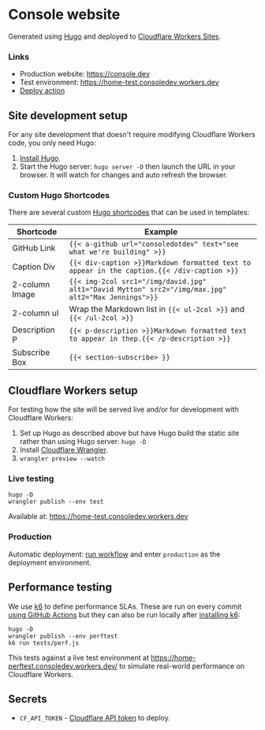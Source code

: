 # Console website

Generated using [Hugo](https://gohugo.io) and deployed to [Cloudflare Workers
Sites](https://developers.cloudflare.com/workers/platform/sites).

### Links

-   Production website: https://console.dev
-   Test environment: https://home-test.consoledev.workers.dev
-   [Deploy action](https://github.com/consoledotdev/home/actions?query=workflow%3ADeploy)

## Site development setup

For any site development that doesn't require modifying Cloudflare Workers
code, you only need Hugo:

1. [Install Hugo](https://gohugo.io/getting-started/installing/).
2. Start the Hugo server: `hugo server -D` then launch the URL in your browser.
   It will watch for changes and auto refresh the browser.

### Custom Hugo Shortcodes

There are several custom [Hugo
shortcodes](https://gohugo.io/templates/shortcode-templates/) that can be used
in templates:

| Shortcode      | Example                                                                                             |
| -------------- | --------------------------------------------------------------------------------------------------- |
| GitHub Link    | `{{< a-github url="consoledotdev" text="see what we're building" >}}`                               |
| Caption Div    | `{{< div-caption >}}Markdown formatted text to appear in the caption.{{< /div-caption >}}`          |
| 2-column Image | `{{< img-2col src1="/img/david.jpg" alt1="David Mytton" src2="/img/max.jpg" alt2="Max Jennings">}}` |
| 2-column ul    | Wrap the Markdown list in `{{< ul-2col >}}` and `{{< /ul-2col >}}`                                   |
| Description P  | `{{< p-description >}}Markdown formatted text to appear in thep.{{< /p-description >}}`             |
| Subscribe Box  | `{{< section-subscribe> }}`                                                                         |

## Cloudflare Workers setup

For testing how the site will be served live and/or for development with
Cloudflare Workers:

1. Set up Hugo as described above but have Hugo build the static site rather
   than using Hugo server: `hugo -D`
2. Install [Cloudflare Wrangler](https://developers.cloudflare.com/workers/cli-wrangler/install-update).
3. `wrangler preview --watch`

### Live testing

```shell
hugo -D
wrangler publish --env test
```

Available at: https://home-test.consoledev.workers.dev

### Production

Automatic deployment: [run
workflow](https://github.com/consoledotdev/home/actions?query=workflow%3ADeploy)
and enter `production` as the deployment environment.

## Performance testing

We use [k6](https://k6.io/) to define performance SLAs. These are run on every
commit [using GitHub Actions](https://k6.io/blog/load-testing-using-github-actions)
but they can also be run locally after [installing k6](https://k6.io/docs/getting-started/installation):

```shell
hugo -D
wrangler publish --env perftest
k6 run tests/perf.js
```

This tests against a live test environment at
https://home-perftest.consoledev.workers.dev/ to simulate real-world
performance on Cloudflare Workers.

## Secrets

-   `CF_API_TOKEN` - [Cloudflare API
    token](https://dash.cloudflare.com/profile/api-tokens) to deploy.
